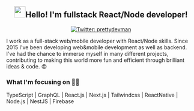 <h2 align="center"><img src="https://media.giphy.com/media/hvRJCLFzcasrR4ia7z/giphy.gif" width="30px">Hello! I'm fullstack React/Node developer!</h2>

<p align="center">
  <a href="https://twitter.com/prettydevman" target="_blank">
    <img alt="Twitter: prettydevman" src="https://img.shields.io/twitter/follow/prettydevman.svg?style=social" />
  </a>
</p>

I work as a full-stack web/mobile developer with React/Node skills.
Since 2015 I've been developing web&mobile development as well as backend. I've had the chance to immerse myself in many different projects, contributing to making this world more fun and efficient through brilliant ideas & code. 😍

### What I'm focusing on 👨‍💻

TypeScript | GraphQL | React.js | Next.js | Tailwindcss | ReactNative | Node.js | NestJS | Firebase

<!-- **[pretty.dev](https://www.pretty.dev/)** -->
